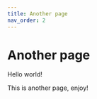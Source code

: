 ```yaml
---
title: Another page
nav_order: 2
---
```


Another page
===

Hello world!

This is another page, enjoy!
